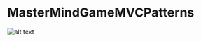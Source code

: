 # MasterMindGameMVCPatterns

![alt text](https://www.plantuml.com/plantuml/img/ZLF1JiCm3BtdAtm4jEuBq3I90nUG49Ds3wrN1QL9bQIC2VXtNjTs2LarTcYKsC_syxExza6wq3LQY59Bx-bP-i2kKQQYBz5gURYv5JyYiTuLbTsROaLFjbRbh6UhU2-4Cd3iPCd3kpzekLpHWpN1MQtPvHXKh3b4Fqe_orQIT4wQKbPsGQsphJMAJVzWG-yTrxZjb96Q3iIVAe3ks0ioUQivbh__7YZ-yIHtj33riE7IzLoQDwGEofeBs9UUbEVhmA_ik-PAxADi1ewneL4QI1LiPJq5Q04T866BIL9vGYne06XyenKAElO2gUX3OV2UAcuX9U8h9j-bk6Fwr42C29BUbWfFOaqrs8a3GNXu0aFtXDz9was_OCdCvp3d0luJC8aODsaGQDZ9undNCMUGkIyMpx1dTJD_Fx2PyX0dMVKOlbLU1PksE5fYfzDsJ18KnMecGOuuyiXi8m-nniJnm_y2)
